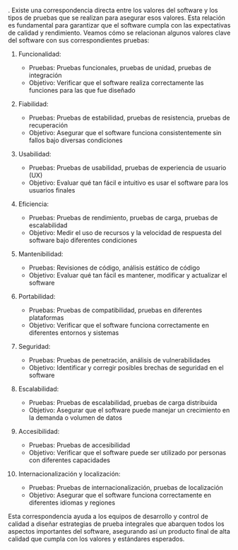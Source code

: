 .
Existe una correspondencia directa entre los valores del software y los tipos de pruebas que se realizan para asegurar esos valores. Esta relación es fundamental para garantizar que el software cumpla con las expectativas de calidad y rendimiento. Veamos cómo se relacionan algunos valores clave del software con sus correspondientes pruebas:

1. Funcionalidad:
   - Pruebas: Pruebas funcionales, pruebas de unidad, pruebas de integración
   - Objetivo: Verificar que el software realiza correctamente las funciones para las que fue diseñado

2. Fiabilidad:
   - Pruebas: Pruebas de estabilidad, pruebas de resistencia, pruebas de recuperación
   - Objetivo: Asegurar que el software funciona consistentemente sin fallos bajo diversas condiciones

3. Usabilidad:
   - Pruebas: Pruebas de usabilidad, pruebas de experiencia de usuario (UX)
   - Objetivo: Evaluar qué tan fácil e intuitivo es usar el software para los usuarios finales

4. Eficiencia:
   - Pruebas: Pruebas de rendimiento, pruebas de carga, pruebas de escalabilidad
   - Objetivo: Medir el uso de recursos y la velocidad de respuesta del software bajo diferentes condiciones

5. Mantenibilidad:
   - Pruebas: Revisiones de código, análisis estático de código
   - Objetivo: Evaluar qué tan fácil es mantener, modificar y actualizar el software

6. Portabilidad:
   - Pruebas: Pruebas de compatibilidad, pruebas en diferentes plataformas
   - Objetivo: Verificar que el software funciona correctamente en diferentes entornos y sistemas

7. Seguridad:
   - Pruebas: Pruebas de penetración, análisis de vulnerabilidades
   - Objetivo: Identificar y corregir posibles brechas de seguridad en el software

8. Escalabilidad:
   - Pruebas: Pruebas de escalabilidad, pruebas de carga distribuida
   - Objetivo: Asegurar que el software puede manejar un crecimiento en la demanda o volumen de datos

9. Accesibilidad:
   - Pruebas: Pruebas de accesibilidad
   - Objetivo: Verificar que el software puede ser utilizado por personas con diferentes capacidades

10. Internacionalización y localización:
    - Pruebas: Pruebas de internacionalización, pruebas de localización
    - Objetivo: Asegurar que el software funciona correctamente en diferentes idiomas y regiones

Esta correspondencia ayuda a los equipos de desarrollo y control de calidad a diseñar estrategias de prueba integrales que abarquen todos los aspectos importantes del software, asegurando así un producto final de alta calidad que cumpla con los valores y estándares esperados.

